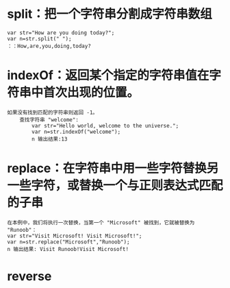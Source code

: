 # split：把一个字符串分割成字符串数组
	var str="How are you doing today?";
	var n=str.split(" ");
	：：How,are,you,doing,today?

# indexOf：返回某个指定的字符串值在字符串中首次出现的位置。
	如果没有找到匹配的字符串则返回 -1。
		查找字符串 "welcome":
			var str="Hello world, welcome to the universe.";
			var n=str.indexOf("welcome");
			n 输出结果:13

# replace：在字符串中用一些字符替换另一些字符，或替换一个与正则表达式匹配的子串
	在本例中，我们将执行一次替换，当第一个 "Microsoft" 被找到，它就被替换为 "Runoob"：
	var str="Visit Microsoft! Visit Microsoft!";
	var n=str.replace("Microsoft","Runoob");
	n 输出结果: Visit Runoob!Visit Microsoft!

# reverse